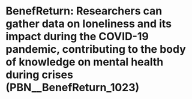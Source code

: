 # BenefReturn: __Researchers can gather data on loneliness and its impact during the COVID-19 pandemic, contributing to the body of knowledge on mental health during crises__ (PBN__BenefReturn_1023)


